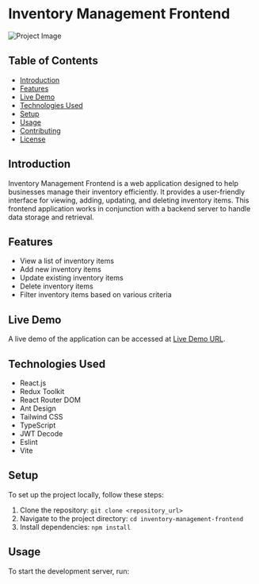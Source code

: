 # Inventory Management Frontend

![Project Image](url_to_project_image)

## Table of Contents

- [Introduction](#introduction)
- [Features](#features)
- [Live Demo](#live-demo)
- [Technologies Used](#technologies-used)
- [Setup](#setup)
- [Usage](#usage)
- [Contributing](#contributing)
- [License](#license)

## Introduction

Inventory Management Frontend is a web application designed to help businesses manage their inventory efficiently. It provides a user-friendly interface for viewing, adding, updating, and deleting inventory items. This frontend application works in conjunction with a backend server to handle data storage and retrieval.

## Features

- View a list of inventory items
- Add new inventory items
- Update existing inventory items
- Delete inventory items
- Filter inventory items based on various criteria

## Live Demo

A live demo of the application can be accessed at [Live Demo URL](url_to_live_demo).

## Technologies Used

- React.js
- Redux Toolkit
- React Router DOM
- Ant Design
- Tailwind CSS
- TypeScript
- JWT Decode
- Eslint
- Vite

## Setup

To set up the project locally, follow these steps:

1. Clone the repository: `git clone <repository_url>`
2. Navigate to the project directory: `cd inventory-management-frontend`
3. Install dependencies: `npm install`

## Usage

To start the development server, run:


